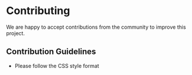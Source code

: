 # Contributing

We are happy to accept contributions from the community to improve this project.

## Contribution Guidelines

* Please follow the CSS style format
